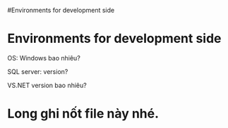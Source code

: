 #Environments for development side

# Environments for development side #

OS: Windows bao nhiêu?

SQL server: version?

VS.NET version bao nhiêu?


# Long ghi nốt file này nhé.